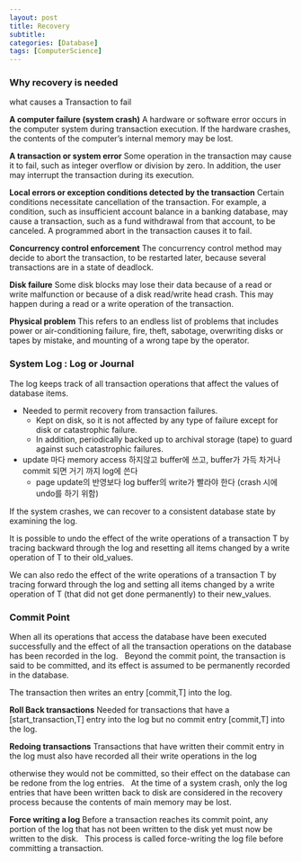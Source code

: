 ```yaml
---
layout: post
title: Recovery
subtitle: 
categories: [Database]
tags: [ComputerScience]
---
```


### Why recovery is needed
what causes a Transaction to fail

**A computer failure (system crash)**
A hardware or software error occurs in the computer system during transaction execution. 
If the hardware crashes, the contents of the computer’s internal memory may be lost. 

**A transaction or system error**
Some operation in the transaction may cause it to fail, such as integer overflow or division by zero. In addition, the user may interrupt the transaction during its execution. 

**Local errors or exception conditions detected by the transaction**
Certain conditions necessitate cancellation of the transaction. For example, a condition, such as insufficient account balance in a banking database, may cause a transaction, such as a fund withdrawal from that account, to be canceled. A programmed abort in the transaction causes it to fail. 

**Concurrency control enforcement**
The concurrency control method may decide to abort the transaction, to be restarted later, because several transactions are in a state of deadlock.

**Disk failure**
Some disk blocks may lose their data because of a read or write malfunction or because of a disk read/write head crash. This may happen during a read or a write operation of the transaction. 

**Physical problem**
This refers to an endless list of problems that includes power or air-conditioning failure, fire, theft, sabotage, overwriting disks or tapes by mistake, and mounting of a wrong tape by the operator. 


### System Log : Log or Journal
The log keeps track of all transaction operations that affect the values of database items.


- Needed to permit recovery from transaction failures. 
   - Kept on disk, so it is not affected by any type of failure except for disk or catastrophic failure. 
   - In addition, periodically backed up to archival storage (tape) to guard against such catastrophic failures. 
- update 마다 memory access 하지않고 buffer에 쓰고, buffer가 가득 차거나 commit 되면 거기 까지 log에 쓴다
   - page update의 반영보다 log buffer의 write가 빨라야 한다 (crash 시에 undo를 하기 위함)

If the system crashes, we can recover to a consistent database state by examining the log. 

It is possible to undo the effect of the write operations of a transaction T by tracing backward through the log and resetting all items changed by a write operation of T to their old_values. 

We can also redo the effect of the write operations of a transaction T  by tracing forward through the log and setting all items changed by a write operation of T (that did not get done permanently) to their new_values. 

### Commit Point
When all its operations that access the database have been executed successfully and the effect of all the transaction operations on the database has been recorded in the log.
  
Beyond the commit point, the transaction is said to be committed, and its effect is assumed to be permanently recorded in the database.  

The transaction then writes an entry [commit,T] into the log.  

**Roll Back transactions**
Needed for transactions that have a [start_transaction,T] entry into the log but no commit entry [commit,T] into the log. 

**Redoing transactions**
Transactions that have written their commit entry in the log must also have recorded all their write operations in the log

otherwise they would not be committed, so their effect on the database can be redone from the log entries.  
At the time of a system crash, only the log entries that have been written back to disk are considered in the recovery process because the contents of main memory may be lost.  

**Force writing a log**
Before a transaction reaches its commit point, any portion of the log that has not been written to the disk yet must now be written to the disk.  
This process is called force-writing the log file before committing a transaction. 











